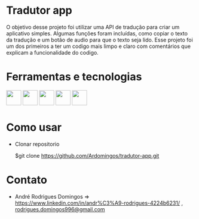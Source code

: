 # Tradutor app


O objetivo desse projeto foi utilizar uma API de tradução para criar um aplicativo simples. Algumas funções foram incluídas, como copiar o texto da tradução e um botão de audio para que o texto seja lido. Esse projeto foi um dos primeiros a ter um codigo mais limpo e claro com comentários que explicam a funcionalidade do codigo.
    
    
    
# Ferramentas e tecnologias

<img src="https://cdn.jsdelivr.net/gh/devicons/devicon/icons/vscode/vscode-original.svg" width="40" height="40"/> <img src="https://cdn.jsdelivr.net/gh/devicons/devicon/icons/git/git-original.svg" width="40" height="40"/> <img src="https://cdn.jsdelivr.net/gh/devicons/devicon/icons/javascript/javascript-plain.svg" width="40" height="40"/> <img src="https://cdn.jsdelivr.net/gh/devicons/devicon/icons/css3/css3-original.svg" width="40" height="40"/> <img src="https://cdn.jsdelivr.net/gh/devicons/devicon/icons/html5/html5-original.svg" width="40" height="40"/>
          
          
# Como usar

* Clonar repositorio

    $git clone https://github.com/Ardomingos/tradutor-app.git
    
    

# Contato

* André Rodrigues Domingos => https://www.linkedin.com/in/andr%C3%A9-rodrigues-4224b6231/ , rodrigues.domingos996@gmail.com
